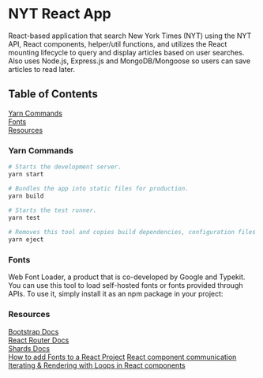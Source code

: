 # NYT React App

React-based application that search New York Times (NYT) using the NYT API, React components, helper/util functions, and utilizes the React mounting lifecycle to query and display articles based on user searches. Also uses Node.js, Express.js and MongoDB/Mongoose so users can save articles to read later.

## Table of Contents

[Yarn Commands](#yarn-commands)<br>
[Fonts](#fonts)<br>
[Resources](#resources)

### Yarn Commands

```bash
# Starts the development server.
yarn start

# Bundles the app into static files for production.
yarn build
    
# Starts the test runner.
yarn test

# Removes this tool and copies build dependencies, configuration files and scripts into the app directory. If you do this, you can’t go back!
yarn eject
```

### Fonts

Web Font Loader, a product that is co-developed by Google and Typekit. You can use this tool to load self-hosted fonts or fonts provided through APIs. To use it, simply install it as an npm package in your project:

### Resources

[Bootstrap Docs](https://getbootstrap.com/docs/4.0/getting-started/introduction/)<br>
[React Router Docs](https://github.com/ReactTraining/react-router)<br>
[Shards Docs](https://designrevision.com/docs/shards/)<br>
[How to add Fonts to a React Project](https://scotch.io/@micwanyoike/how-to-add-fonts-to-a-react-project)
[React component communication](https://www.javascriptstuff.com/component-communication/)
[Iterating & Rendering with Loops in React components](https://thinkster.io/tutorials/iterating-and-rendering-loops-in-react)